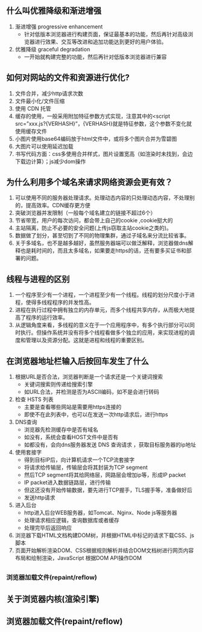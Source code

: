 ## 什么叫优雅降级和渐进增强 

1. 渐进增强 progressive enhancement
   - 针对低版本浏览器进行构建页面，保证最基本的功能，然后再针对高级浏览器进行效果、交互等改进和追加功能达到更好的用户体验。
2. 优雅降级 graceful degradation
   - 一开始就构建完整的功能，然后再针对低版本浏览器进行兼容 

## 如何对网站的文件和资源进行优化?

1. 文件合并，减少http请求次数
2. 文件最小化/文件压缩
3. 使用 CDN 托管
4. 缓存的使用，一般采用附加特征参数方式实现，注意其中的<script src=”xxx.js?{VERHASH}”，{VERHASH}就是特征参数，这个参数不变化就使用缓存文件
5. 小图片使用base64编码放于html文件中，或将多个图片合并为雪碧图
6. 大图片可以使用延迟加载
7. 书写代码方面：css多使用合并样式，图片设置宽高（如渲染时未找到，会边下载边计算）；js减少dom操作

## 为什么利用多个域名来请求网络资源会更有效？

1. 可以使用不同的服务器处理请求。处理动态内容的只处理动态内容，不处理别的，提高效率。CDN缓存更方便
2. 突破浏览器并发限制（一般每个域名建立的链接不超过6个）
3. 节省带宽，用户的每次访问，都会带上自己的cookie ,cookie挺大的
4. 主站隔离，防止不必要的安全问题(上传js窃取主站cookie之类的)。
5. 数据做了划分，甚至切到了不同的物理集群，通过子域名来分流比较省事。
6. 关于多域名，也不是越多越好，虽然服务器端可以做泛解释，浏览器做dns解释也是耗时间的，而且太多域名，如果要走https的话，还有要多买证书和部署的问题。

## 线程与进程的区别

1. 一个程序至少有一个进程，一个进程至少有一个线程。线程的划分尺度小于进程，使得多线程程序的并发性高。
2. 进程在执行过程中拥有独立的内存单元，而多个线程共享内存，从而极大地提高了程序的运行效率。
3. 从逻辑角度来看，多线程的意义在于一个应用程序中，有多个执行部分可以同时执行。但操作系统并没有将多个线程看做多个独立的应用，来实现进程的调度和管理以及资源分配。这就是进程和线程的重要区别。

## 在浏览器地址栏输入后按回车发生了什么

1. 根据URL是否合法，浏览器判断是一个请求还是一个关键词搜索
   - 关键词搜索则传递给搜索引擎
   - 如URL合法，并检测是否为ASCII编码，如不是会进行转码
2. 检查 HSTS 列表
   - 主要是查看哪些网站是需要用https连接的
   - 即使不在此列表中，也可以在发送一次http请求后，进行https
3. DNS查询
   - 浏览器先检测缓存中是否有域名
   - 如没有，系统会查看HOST文件中是否有
   - 如都没有，会向dns服务器发送 DNS 查询请求 ，获取目标服务器的ip地址
4. 使用套接字
   - 得到目标IP后，向计算机请求一个TCP流套接字
   - 将请求给传输层，传输层会将其封装为TCP segment
   - 然后TCP segment将其给网络层，网路层会增加ip等，形成IP packet
   - IP packet进入数据链路层，进行传输
   - 但这还没有开始传输数据，要先进行TCP握手，TLS握手等，准备做好后
   - 发送http请求
5. 进入后台
   - http进入后台WEB服务器，如Tomcat、Nginx、Node js等服务器
   - 处理请求相应逻辑，查询数据库或者缓存
   - 处理完毕后返回响应
6. 浏览器下载HTML文档构建DOM树，并根据HTML中标记的请求下载CSS、js脚本
7. 页面开始解析渲染DOM、CSS根据规则解析并结合DOM文档树进行网页内容布局和绘制渲染，JavaScript 根据DOM API操作DOM

## 

### 浏览器加载文件(repaint/reflow)

## 关于浏览器内核(渲染引擎)

## 浏览器加载文件(repaint/reflow)